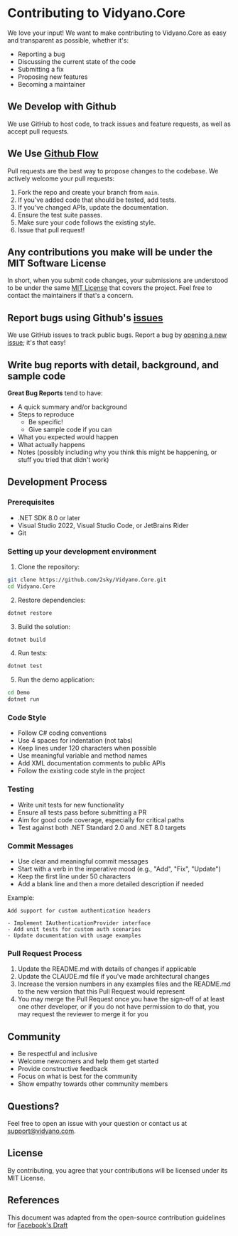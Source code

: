 # Contributing to Vidyano.Core

We love your input! We want to make contributing to Vidyano.Core as easy and transparent as possible, whether it's:

- Reporting a bug
- Discussing the current state of the code
- Submitting a fix
- Proposing new features
- Becoming a maintainer

## We Develop with Github
We use GitHub to host code, to track issues and feature requests, as well as accept pull requests.

## We Use [Github Flow](https://guides.github.com/introduction/flow/index.html)
Pull requests are the best way to propose changes to the codebase. We actively welcome your pull requests:

1. Fork the repo and create your branch from `main`.
2. If you've added code that should be tested, add tests.
3. If you've changed APIs, update the documentation.
4. Ensure the test suite passes.
5. Make sure your code follows the existing style.
6. Issue that pull request!

## Any contributions you make will be under the MIT Software License
In short, when you submit code changes, your submissions are understood to be under the same [MIT License](http://choosealicense.com/licenses/mit/) that covers the project. Feel free to contact the maintainers if that's a concern.

## Report bugs using Github's [issues](https://github.com/2sky/Vidyano.Core/issues)
We use GitHub issues to track public bugs. Report a bug by [opening a new issue](https://github.com/2sky/Vidyano.Core/issues/new); it's that easy!

## Write bug reports with detail, background, and sample code

**Great Bug Reports** tend to have:

- A quick summary and/or background
- Steps to reproduce
  - Be specific!
  - Give sample code if you can
- What you expected would happen
- What actually happens
- Notes (possibly including why you think this might be happening, or stuff you tried that didn't work)

## Development Process

### Prerequisites
- .NET SDK 8.0 or later
- Visual Studio 2022, Visual Studio Code, or JetBrains Rider
- Git

### Setting up your development environment

1. Clone the repository:
```bash
git clone https://github.com/2sky/Vidyano.Core.git
cd Vidyano.Core
```

2. Restore dependencies:
```bash
dotnet restore
```

3. Build the solution:
```bash
dotnet build
```

4. Run tests:
```bash
dotnet test
```

5. Run the demo application:
```bash
cd Demo
dotnet run
```

### Code Style

- Follow C# coding conventions
- Use 4 spaces for indentation (not tabs)
- Keep lines under 120 characters when possible
- Use meaningful variable and method names
- Add XML documentation comments to public APIs
- Follow the existing code style in the project

### Testing

- Write unit tests for new functionality
- Ensure all tests pass before submitting a PR
- Aim for good code coverage, especially for critical paths
- Test against both .NET Standard 2.0 and .NET 8.0 targets

### Commit Messages

- Use clear and meaningful commit messages
- Start with a verb in the imperative mood (e.g., "Add", "Fix", "Update")
- Keep the first line under 50 characters
- Add a blank line and then a more detailed description if needed

Example:
```
Add support for custom authentication headers

- Implement IAuthenticationProvider interface
- Add unit tests for custom auth scenarios
- Update documentation with usage examples
```

### Pull Request Process

1. Update the README.md with details of changes if applicable
2. Update the CLAUDE.md file if you've made architectural changes
3. Increase the version numbers in any examples files and the README.md to the new version that this Pull Request would represent
4. You may merge the Pull Request once you have the sign-off of at least one other developer, or if you do not have permission to do that, you may request the reviewer to merge it for you

## Community

- Be respectful and inclusive
- Welcome newcomers and help them get started
- Provide constructive feedback
- Focus on what is best for the community
- Show empathy towards other community members

## Questions?

Feel free to open an issue with your question or contact us at support@vidyano.com.

## License
By contributing, you agree that your contributions will be licensed under its MIT License.

## References
This document was adapted from the open-source contribution guidelines for [Facebook's Draft](https://github.com/facebook/draft-js/blob/master/CONTRIBUTING.md)